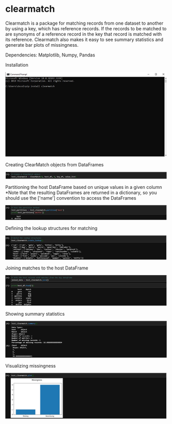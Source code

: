 # clearmatch
Clearmatch is a package for matching records from one dataset to another by using a key, which has reference records. 
If the records to be matched to are synonyms of a reference record in the key that record is matched with its reference.
Clearmatch also makes it easy to see summary statistics and generate bar plots of missingness.

Dependencies: Matplotlib, Numpy, Pandas


Installation

![Installation](images/Installation.jpg)

Creating ClearMatch objects from DataFrames

![Creating ClearMatch Objects from DataFrame objects](images/make_object.jpg)

Partitioning the host DataFrame based on unique values in a given column
  *Note that the resulting DataFrames are returned in a dictionary, so you should use the ['name'] convention to access the DataFrames
  
![Partitioning the host DataFrame](images/partition.jpg)

Defining the lookup structures for matching

![Defining the lookup structures for matching](images/lookup_structures.jpg)


Joining matches to the host DataFrame
  
![Joining matches to the host DataFrame](images/join.jpg)

Showing summary statistics

![Showing summary statistics](images/summary.jpg)

Visualizing missingness

![Visualizing missingness](images/visualize.jpg)
